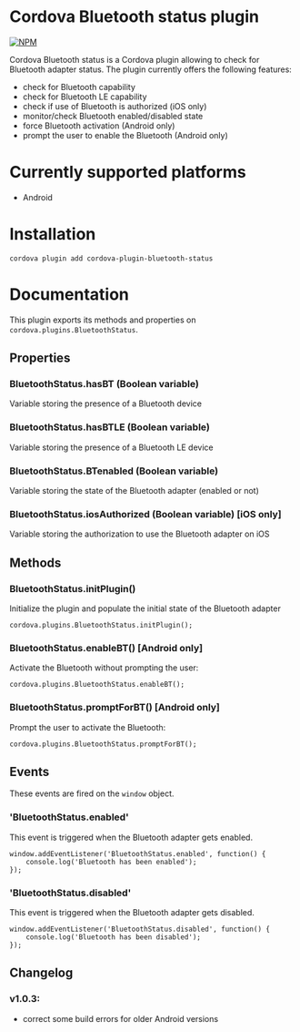 # Cordova Bluetooth status plugin

[![NPM](https://nodei.co/npm/cordova-plugin-bluetooth-status.png?downloads=true&downloadRank=true&stars=true)](https://nodei.co/npm/cordova-plugin-bluetooth-status/)

Cordova Bluetooth status is a Cordova plugin allowing to check for Bluetooth adapter status.
The plugin currently offers the following features:

- check for Bluetooth capability
- check for Bluetooth LE capability
- check if use of Bluetooth is authorized (iOS only)
- monitor/check Bluetooth enabled/disabled state
- force Bluetooth activation (Android only)
- prompt the user to enable the Bluetooth (Android only)

# Currently supported platforms

- Android

# Installation

    cordova plugin add cordova-plugin-bluetooth-status

# Documentation

This plugin exports its methods and properties on `cordova.plugins.BluetoothStatus`.

## Properties

### BluetoothStatus.hasBT (Boolean variable)

Variable storing the presence of a Bluetooth device

### BluetoothStatus.hasBTLE (Boolean variable)

Variable storing the presence of a Bluetooth LE device

### BluetoothStatus.BTenabled (Boolean variable)

Variable storing the state of the Bluetooth adapter (enabled or not)

### BluetoothStatus.iosAuthorized (Boolean variable) \[iOS only\]

Variable storing the authorization to use the Bluetooth adapter on iOS

## Methods

### BluetoothStatus.initPlugin()

Initialize the plugin and populate the initial state of the Bluetooth adapter

    cordova.plugins.BluetoothStatus.initPlugin();

### BluetoothStatus.enableBT() \[Android only\]

Activate the Bluetooth without prompting the user:

    cordova.plugins.BluetoothStatus.enableBT();

### BluetoothStatus.promptForBT() \[Android only\]

Prompt the user to activate the Bluetooth:

    cordova.plugins.BluetoothStatus.promptForBT();

## Events

These events are fired on the `window` object.

### 'BluetoothStatus.enabled'

This event is triggered when the Bluetooth adapter gets enabled.

    window.addEventListener('BluetoothStatus.enabled', function() {
        console.log('Bluetooth has been enabled');
    });

### 'BluetoothStatus.disabled'

This event is triggered when the Bluetooth adapter gets disabled.

    window.addEventListener('BluetoothStatus.disabled', function() {
        console.log('Bluetooth has been disabled');
    });

## Changelog

### v1.0.3:
- correct some build errors for older Android versions
